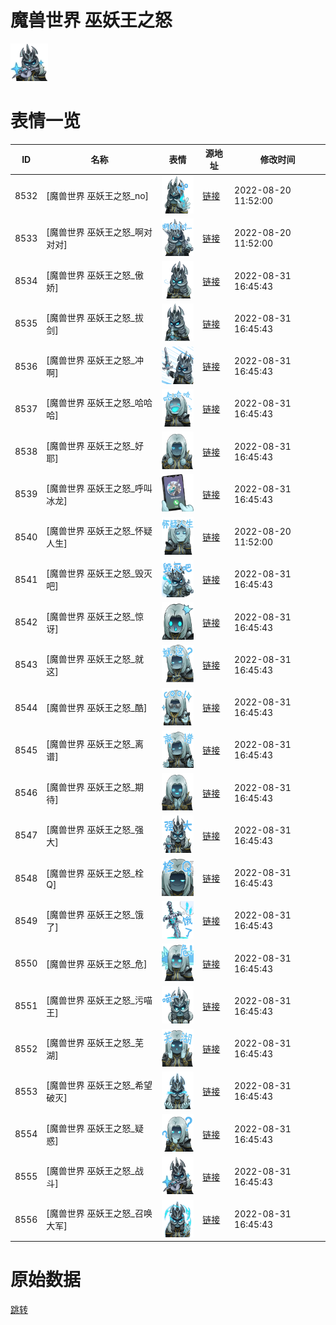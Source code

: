 # 魔兽世界 巫妖王之怒

<img src="./cover.png" height="60" alt="cover" />

# 表情一览

|ID|名称|表情|源地址|修改时间|
|----|----|----|----|----|
|8532|[魔兽世界 巫妖王之怒_no]|<img src="./pic/008532_%5B魔兽世界 巫妖王之怒_no%5D.png" height="60" alt="no"/>|[链接](http://i0.hdslb.com/bfs/emote/6436ca346af49e285bb647d780b46627b237f237.png)|2022-08-20 11:52:00|
|8533|[魔兽世界 巫妖王之怒_啊对对对]|<img src="./pic/008533_%5B魔兽世界 巫妖王之怒_啊对对对%5D.png" height="60" alt="啊对对对"/>|[链接](http://i0.hdslb.com/bfs/emote/a8c8a0a0138cd6f66580a6060e28416e5ed3370a.png)|2022-08-20 11:52:00|
|8534|[魔兽世界 巫妖王之怒_傲娇]|<img src="./pic/008534_%5B魔兽世界 巫妖王之怒_傲娇%5D.png" height="60" alt="傲娇"/>|[链接](http://i0.hdslb.com/bfs/emote/a1390c0fc585392d23543a6449a94af48337a6d0.png)|2022-08-31 16:45:43|
|8535|[魔兽世界 巫妖王之怒_拔剑]|<img src="./pic/008535_%5B魔兽世界 巫妖王之怒_拔剑%5D.png" height="60" alt="拔剑"/>|[链接](http://i0.hdslb.com/bfs/emote/3d1945d510abc30e90280554af5b502355baca01.png)|2022-08-31 16:45:43|
|8536|[魔兽世界 巫妖王之怒_冲啊]|<img src="./pic/008536_%5B魔兽世界 巫妖王之怒_冲啊%5D.png" height="60" alt="冲啊"/>|[链接](http://i0.hdslb.com/bfs/emote/1f9e79b6d622398e0d80878641fe905d0df92fd6.png)|2022-08-31 16:45:43|
|8537|[魔兽世界 巫妖王之怒_哈哈哈]|<img src="./pic/008537_%5B魔兽世界 巫妖王之怒_哈哈哈%5D.png" height="60" alt="哈哈哈"/>|[链接](http://i0.hdslb.com/bfs/emote/37a738fa172ed3a316ac15c633e2fe44c02d8545.png)|2022-08-31 16:45:43|
|8538|[魔兽世界 巫妖王之怒_好耶]|<img src="./pic/008538_%5B魔兽世界 巫妖王之怒_好耶%5D.png" height="60" alt="好耶"/>|[链接](http://i0.hdslb.com/bfs/emote/3260e1dcd25896b1d096b61bf84732b9e39f1584.png)|2022-08-31 16:45:43|
|8539|[魔兽世界 巫妖王之怒_呼叫冰龙]|<img src="./pic/008539_%5B魔兽世界 巫妖王之怒_呼叫冰龙%5D.png" height="60" alt="呼叫冰龙"/>|[链接](http://i0.hdslb.com/bfs/emote/b8edf0f71c764042d35f23c99fbe9bda692f7b9d.png)|2022-08-31 16:45:43|
|8540|[魔兽世界 巫妖王之怒_怀疑人生]|<img src="./pic/008540_%5B魔兽世界 巫妖王之怒_怀疑人生%5D.png" height="60" alt="怀疑人生"/>|[链接](http://i0.hdslb.com/bfs/emote/31a29c6862bc805163127154ea1b5edd1224a5e1.png)|2022-08-20 11:52:00|
|8541|[魔兽世界 巫妖王之怒_毁灭吧]|<img src="./pic/008541_%5B魔兽世界 巫妖王之怒_毁灭吧%5D.png" height="60" alt="毁灭吧"/>|[链接](http://i0.hdslb.com/bfs/emote/f2a54c45b995191f0cebb93db325a94d84c9a8db.png)|2022-08-31 16:45:43|
|8542|[魔兽世界 巫妖王之怒_惊讶]|<img src="./pic/008542_%5B魔兽世界 巫妖王之怒_惊讶%5D.png" height="60" alt="惊讶"/>|[链接](http://i0.hdslb.com/bfs/emote/17d73ee654db0ea753b6f435a3b14e108dadc76f.png)|2022-08-31 16:45:43|
|8543|[魔兽世界 巫妖王之怒_就这]|<img src="./pic/008543_%5B魔兽世界 巫妖王之怒_就这%5D.png" height="60" alt="就这"/>|[链接](http://i0.hdslb.com/bfs/emote/551e51efdf5ab2f0045bef1b36148a358929a556.png)|2022-08-31 16:45:43|
|8544|[魔兽世界 巫妖王之怒_酷]|<img src="./pic/008544_%5B魔兽世界 巫妖王之怒_酷%5D.png" height="60" alt="酷"/>|[链接](http://i0.hdslb.com/bfs/emote/4af5a37de3fccf2c1ebb59b5ea0ce1f1b53a8116.png)|2022-08-31 16:45:43|
|8545|[魔兽世界 巫妖王之怒_离谱]|<img src="./pic/008545_%5B魔兽世界 巫妖王之怒_离谱%5D.png" height="60" alt="离谱"/>|[链接](http://i0.hdslb.com/bfs/emote/c377214d6df62bb4c9ba3ec74ddeb4859621f262.png)|2022-08-31 16:45:43|
|8546|[魔兽世界 巫妖王之怒_期待]|<img src="./pic/008546_%5B魔兽世界 巫妖王之怒_期待%5D.png" height="60" alt="期待"/>|[链接](http://i0.hdslb.com/bfs/emote/d98e0ae1555a6fee46d8bba03c047861d2027d2d.png)|2022-08-31 16:45:43|
|8547|[魔兽世界 巫妖王之怒_强大]|<img src="./pic/008547_%5B魔兽世界 巫妖王之怒_强大%5D.png" height="60" alt="强大"/>|[链接](http://i0.hdslb.com/bfs/emote/bebfe4832f7c71abcc41bbde4abd6cbb2470a856.png)|2022-08-31 16:45:43|
|8548|[魔兽世界 巫妖王之怒_栓Q]|<img src="./pic/008548_%5B魔兽世界 巫妖王之怒_栓Q%5D.png" height="60" alt="栓Q"/>|[链接](http://i0.hdslb.com/bfs/emote/e759645b440bdc20d01e6235cd3672e868fa1f09.png)|2022-08-31 16:45:43|
|8549|[魔兽世界 巫妖王之怒_饿了]|<img src="./pic/008549_%5B魔兽世界 巫妖王之怒_饿了%5D.png" height="60" alt="饿了"/>|[链接](http://i0.hdslb.com/bfs/emote/bf719f132ee97c9c29331a6d7df27a409465a420.png)|2022-08-31 16:45:43|
|8550|[魔兽世界 巫妖王之怒_危]|<img src="./pic/008550_%5B魔兽世界 巫妖王之怒_危%5D.png" height="60" alt="危"/>|[链接](http://i0.hdslb.com/bfs/emote/3bbc1bb3331396ad585107d732fd6f8f7fded178.png)|2022-08-31 16:45:43|
|8551|[魔兽世界 巫妖王之怒_污喵王]|<img src="./pic/008551_%5B魔兽世界 巫妖王之怒_污喵王%5D.png" height="60" alt="污喵王"/>|[链接](http://i0.hdslb.com/bfs/emote/a9db6a83da821fb55a16cc514acd1ed1ba9d4ef1.png)|2022-08-31 16:45:43|
|8552|[魔兽世界 巫妖王之怒_芜湖]|<img src="./pic/008552_%5B魔兽世界 巫妖王之怒_芜湖%5D.png" height="60" alt="芜湖"/>|[链接](http://i0.hdslb.com/bfs/emote/99be99339c71d575df4aac44c719abc333d4ea74.png)|2022-08-31 16:45:43|
|8553|[魔兽世界 巫妖王之怒_希望破灭]|<img src="./pic/008553_%5B魔兽世界 巫妖王之怒_希望破灭%5D.png" height="60" alt="希望破灭"/>|[链接](http://i0.hdslb.com/bfs/emote/a22e960af0a394b7ebbdcde118adff200f8c7c30.png)|2022-08-31 16:45:43|
|8554|[魔兽世界 巫妖王之怒_疑惑]|<img src="./pic/008554_%5B魔兽世界 巫妖王之怒_疑惑%5D.png" height="60" alt="疑惑"/>|[链接](http://i0.hdslb.com/bfs/emote/77b147a42c1c5120e7b03089b9693ddf81445a5f.png)|2022-08-31 16:45:43|
|8555|[魔兽世界 巫妖王之怒_战斗]|<img src="./pic/008555_%5B魔兽世界 巫妖王之怒_战斗%5D.png" height="60" alt="战斗"/>|[链接](http://i0.hdslb.com/bfs/emote/7ea3e0bf7e0b00afe30a518f8613092799d787bb.png)|2022-08-31 16:45:43|
|8556|[魔兽世界 巫妖王之怒_召唤大军]|<img src="./pic/008556_%5B魔兽世界 巫妖王之怒_召唤大军%5D.png" height="60" alt="召唤大军"/>|[链接](http://i0.hdslb.com/bfs/emote/b9be8c8a813f47a046fc57d12cc4c8faaf80f606.png)|2022-08-31 16:45:43|

# 原始数据

[跳转](./raw.json)

